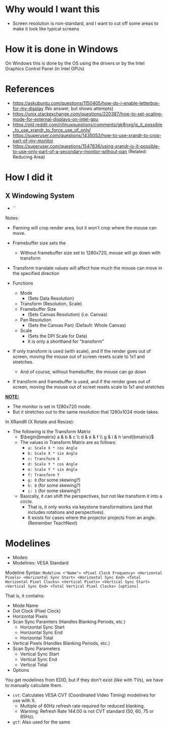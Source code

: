 # Why would I want this
- Screen resolution is non-standard, and I want to cut off some areas to make it look like typical screens
# How it is done in Windows
On Windows this is done by the OS using the drivers or by the Intel Graphics Control Panel (in Intel GPUs)
# References
- https://askubuntu.com/questions/1150405/how-do-i-enable-letterbox-for-my-display (No answer, but shows attempts)
- https://unix.stackexchange.com/questions/220387/how-to-set-scaling-mode-for-external-displays-on-intel-gpu
- https://old.reddit.com/r/linuxquestions/comments/gk8nxg/is_it_possible_to_use_xrandr_to_force_use_of_only/
- https://superuser.com/questions/1435053/how-to-use-xrandr-to-crop-part-of-my-monitor
- https://superuser.com/questions/1547836/using-xrandr-is-it-possible-to-use-only-part-of-a-secondary-monitor-without-pan (Related: Reducing Area)
# How I did it
## X Windowing System
- ``

Notes:
- Panning will crop render area, but it won't crop where the mouse can move.
- Framebuffer size sets the 
	- Without framebuffer size set to 1280x720, mouse will go down with transform
- Transform translate values will affect how much the mouse can move in the specified direction


- Functions
	- Mode
		- (Sets Data Resolution)
	- Transform (Resolution, Scale)
	- Framebuffer Size
		- (Sets Canvas Resolution) (i.e. Canvas)
	- Pan Resolution
		- (Sets the Canvas Pan) (Default: Whole Canvas)
	- Scale
		- (Sets the DPI Scale for Data)
		- It is only a shorthand for "transform"

- If only transform is used (with scale), and if the render goes out of screen, moving the mouse out of screen resets scale to 1x1 and stretches.
	- And of course, without framebuffer, the mouse can go down
- If transform and framebuffer is used, and if the render goes out of screen, moving the mouse out of screet resets scale to 1x1 and stretches


<b><u>NOTE:</u></b>
- The monitor is set in 1280x720 mode.
- But it stretches out to the same resolution that 1280x1024 mode takes.

In XRandR (X Rotate and Resize):

  - The following is the Transform Matrix
	- $\begin{bmatrix} a & b & c \\ d & e & f \\ g & i & h \end{bmatrix}$
	- The values in Transform Matrix are as follows:
		- `a: Scale X * cos Angle`
		- `b: Scale X * sin Angle`
		- `c: Transform X`
		- `d: Scale Y * cos Angle`
		- `e: Scale Y * sin Angle`
		- `f: Transform Y`
		- `g: 0` (for some skewing?)
		- `h: 0` (for some skewing?)
		- `i: 1` (for some skewing?)
	- Basically, it can shift the perspectives, but not like transform it into a circle.
		- That is, it only works via keystone transformations (and that includes rotations and perspectives).
		- It exists for cases where the projector projects from an angle. (Remember TeachNext)

# Modelines
- Modes:
- Modelines: VESA Standard

Modeline Syntax: `Modeline <"Name"> <Pixel Clock Frequency> <Horizontal Pixels> <Horizontal Sync Start> <Horizontal Sync End> <Total Horizontal Pixel Clocks> <Vertical Pixels> <Vertical Sync Start> <Vertical Sync End> <Total Vertical Pixel Clocks> [options]`

That is, it contains:
- Mode Name
- Dot Clock (Pixel Clock)
- Horizontal Pixels
- Scan Sync Paramters (Handles Blanking Periods, etc.)
	- Horizontal Sync Start
	- Horizontal Sync End
	- Horizontal Total
- Vertical Pixels (Handles Blanking Periods, etc.)
- Scan Sync Parameters
	- Vertical Sync Start
	- Vertical Sync End
	- Vertical Total
- Options

You get modelines from EDID, but if they don't exist (like with TVs), we have to manually calculate them.

- `cvt`: Calculates VESA CVT (Coordinated Video Timing) modelines for use with X.
	- Multiple of 60Hz refresh rate required for reduced blanking.
	- Warning: Refresh Rate 144.00 is not CVT standard (50, 60, 75 or 85Hz).
- `gtf`: Also used for the same